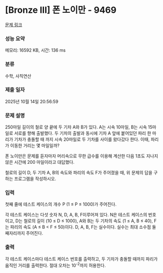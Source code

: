 # [Bronze III] 폰 노이만 - 9469 

[문제 링크](https://www.acmicpc.net/problem/9469) 

### 성능 요약

메모리: 16592 KB, 시간: 136 ms

### 분류

수학, 사칙연산

### 제출 일자

2025년 10월 14일 20:56:59

### 문제 설명

<p>250마일 길이의 철로 양 끝에 두 기차 A와 B가 있다. A는 시속 10마일, B는 시속 15마일로 서로를 향해 출발했다. 두 기차의 출발과 동시에 기차 A 앞에 붙어있던 파리 한 마리가 기차가 충돌할 때 까지 시속 20마일로 두 기차를 사이를 왔다갔다 한다. 이때, 파리가 이동한 거리는 몇 마일일까?</p>

<p>폰 노이만은 문제를 듣자마자 머리속으로 무한 급수를 이용해 계산한 다음 1초도 지나지 않은 시간에 200 마일이라고 대답했다. </p>

<p>철로의 길이 D, 두 기차 A, B의 속도와 파리의 속도 F가 주어졌을 때, 위 문제의 답을 구하는 프로그램을 작성하시오.</p>

### 입력 

 <p>첫째 줄에 테스트 케이스의 개수 P (1 ≤ P ≤ 1000)가 주어진다.</p>

<p>각 테스트 케이스는 다섯 숫자 N, D, A, B, F이루어져 있다. N은 테스트 케이스의 번호이고, D는 철로의 길이 (10 ≤ D ≤ 1000), A와 B는 두 기차의 속도 (1 ≤ A, B ≤ 40), F는 파리의 속도 (A ≤ B < F ≤ 50)이다. D, A, B, F는 실수이다. 실수는 최대 소수점 둘째자리까지 주어진다.</p>

### 출력 

 <p>각 테스트 케이스마다 테스트 케이스 번호를 출력하고, 두 기차가 충돌할 때까지 파리가 움직인 거리를 출력한다. 절대 오차는 10<sup>-2</sup>까지 허용한다.</p>

